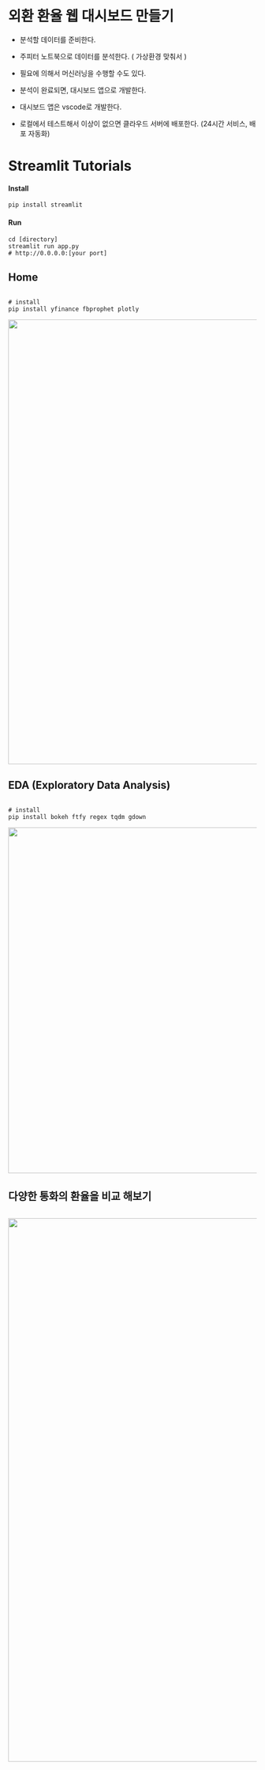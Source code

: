 # 외환 환율 웹 대시보드 만들기

* 분석할 데이터를 준비한다.

* 주피터 노트북으로 데이터를 분석한다. ( 가상환경 맞춰서 )

* 필요에 의해서 머신러닝을 수행할 수도 있다.

* 분석이 완료되면, 대시보드 앱으로 개발한다.

* 대시보드 앱은 vscode로 개발한다.

* 로컬에서 테스트해서 이상이 없으면 클라우드 서버에 배포한다. (24시간 서비스, 배포 자동화)
# Streamlit Tutorials

#### Install

```
pip install streamlit
```

#### Run

```
cd [directory]
streamlit run app.py 
# http://0.0.0.0:[your port]
```

## Home 

```

# install
pip install yfinance fbprophet plotly

```

<p align="center">
    <img src='asset/finance.gif?raw=1' width = '900' >
</p>

## EDA (Exploratory Data Analysis)

```

# install
pip install bokeh ftfy regex tqdm gdown

```

<p align="center">
    <img src='asset/cartoon-stylegan-1.gif?raw=1' width = '700' >
</p>

## 다양한 통화의 환율을 비교 해보기

```

```

<p align='center'><img src='asset/vqgan.gif?raw=1' width = '1100' ></p>
